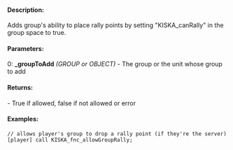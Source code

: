 #### Description:
Adds group's ability to place rally points by setting "KISKA_canRally" in the group space to true.

#### Parameters:
0: **_groupToAdd** *(GROUP or OBJECT)* - The group or the unit whose group to add

#### Returns:
<BOOL> - True if allowed, false if not allowed or error

#### Examples:
```sqf
// allows player's group to drop a rally point (if they're the server)
[player] call KISKA_fnc_allowGroupRally;
```

